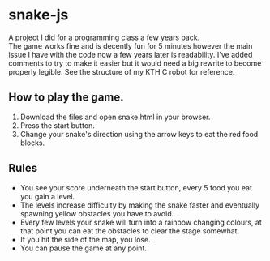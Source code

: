 # snake-js
A project I did for a programming class a few years back.  
The game works fine and is decently fun for 5 minutes however the main issue I have with the code now a few years later is readability. I've added comments to try to make it easier but it would need a big rewrite to become properly legible. See the structure of my KTH C robot for reference.

## How to play the game.
1. Download the files and open snake.html in your browser.
2. Press the start button.
3. Change your snake's direction using the arrow keys to eat the red food blocks.

## Rules
- You see your score underneath the start button, every 5 food you eat you gain a level.
- The levels increase difficulty by making the snake faster and eventually spawning yellow obstacles you have to avoid.
- Every few levels your snake will turn into a rainbow changing colours, at that point you can eat the obstacles to clear the stage somewhat.
- If you hit the side of the map, you lose.
- You can pause the game at any point.
